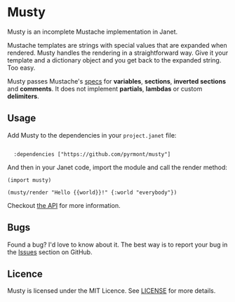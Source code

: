 # Musty

Musty is an incomplete Mustache implementation in Janet.

Mustache templates are strings with special values that are expanded when
rendered. Musty handles the rendering in a straightforward way. Give it your
template and a dictionary object and you get back to the expanded string. Too
easy.

Musty passes Mustache's [specs][] for **variables**, **sections**,
**inverted sections** and **comments**. It does not implement **partials**,
**lambdas** or custom **delimiters**.

[specs]: https://github.com/mustache/spec

## Usage

Add Musty to the dependencies in your `project.janet` file:

```janet

  :dependencies ["https://github.com/pyrmont/musty"]
```

And then in your Janet code, import the module and call the render method:

```janet
(import musty)

(musty/render "Hello {{world}}!" {:world "everybody"})
```

Checkout [the API](api.md) for more information.

## Bugs

Found a bug? I'd love to know about it. The best way is to report your bug in
the [Issues][] section on GitHub.

[Issues]: https://github.com/pyrmont/musty/issues

## Licence

Musty is licensed under the MIT Licence. See [LICENSE][] for more
details.

[LICENSE]: https://github.com/pyrmont/musty/blob/master/LICENSE
